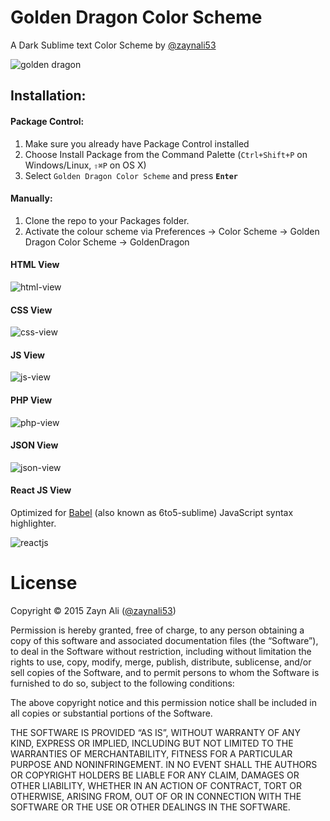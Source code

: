 
# Golden Dragon Color Scheme
A Dark Sublime text Color Scheme by [@zaynali53](https://twitter.com/zaynali53)

![golden dragon](https://cloud.githubusercontent.com/assets/8646770/5792283/de5b1e0e-9f32-11e4-8e5f-67ef48bcfda6.jpg)

## Installation:

#### Package Control:

1. Make sure you already have Package Control installed
2. Choose Install Package from the Command Palette (`Ctrl+Shift+P` on Windows/Linux, `⇧⌘P` on OS X)
3. Select `Golden Dragon Color Scheme` and press **`Enter`**

#### Manually:

1. Clone the repo to your Packages folder.
2. Activate the colour scheme via Preferences -> Color Scheme -> Golden Dragon Color Scheme -> GoldenDragon

#### HTML View
![html-view](https://cloud.githubusercontent.com/assets/8646770/6034702/e1558e88-ac47-11e4-9b47-b185c91246bb.PNG)

#### CSS View
![css-view](https://cloud.githubusercontent.com/assets/8646770/6074599/bb1e1f62-ade3-11e4-8512-acca97d76dc9.PNG)

#### JS View
![js-view](https://cloud.githubusercontent.com/assets/8646770/6034712/fa6ede7e-ac47-11e4-9c12-5ea437161146.PNG)

#### PHP View
![php-view](https://cloud.githubusercontent.com/assets/8646770/6034716/06789f20-ac48-11e4-8406-7660b9fbaa5d.PNG)

#### JSON View
![json-view](https://cloud.githubusercontent.com/assets/8646770/6034719/129e3d0a-ac48-11e4-9104-45401de9595e.PNG)

#### React JS View
Optimized for [Babel](https://packagecontrol.io/packages/Babel) (also known as 6to5-sublime) JavaScript syntax highlighter.

![reactjs](https://cloud.githubusercontent.com/assets/8646770/6386994/134985a2-bda5-11e4-91e2-f941fb97f9be.PNG)

# License

Copyright © 2015 Zayn Ali ([@zaynali53](https://twitter.com/zaynali53))

Permission is hereby granted, free of charge, to any person obtaining a copy of this software and associated documentation files (the “Software”), to deal in the Software without restriction, including without limitation the rights to use, copy, modify, merge, publish, distribute, sublicense, and/or sell copies of the Software, and to permit persons to whom the Software is furnished to do so, subject to the following conditions:

The above copyright notice and this permission notice shall be included in all copies or substantial portions of the Software.

THE SOFTWARE IS PROVIDED “AS IS”, WITHOUT WARRANTY OF ANY KIND, EXPRESS OR IMPLIED, INCLUDING BUT NOT LIMITED TO THE WARRANTIES OF MERCHANTABILITY, FITNESS FOR A PARTICULAR PURPOSE AND NONINFRINGEMENT. IN NO EVENT SHALL THE AUTHORS OR COPYRIGHT HOLDERS BE LIABLE FOR ANY CLAIM, DAMAGES OR OTHER LIABILITY, WHETHER IN AN ACTION OF CONTRACT, TORT OR OTHERWISE, ARISING FROM, OUT OF OR IN CONNECTION WITH THE SOFTWARE OR THE USE OR OTHER DEALINGS IN THE SOFTWARE.
